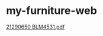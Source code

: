 # my-furniture-web
[21290650 BLM4531.pdf](https://github.com/tugbadokumaci/my-furniture-web/files/13853462/21290650.BLM4531.pdf)

